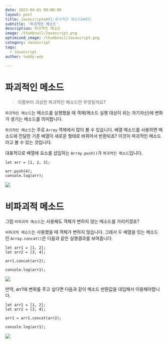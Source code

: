 ```yaml
---
date: 2023-04-01 00:00:00
layout: post
title: Javascript&#91;파괴적인 메소드&#93; 
subtitle: '파괴적인 메소드'
description: 파괴적인 메소드
image: /thumbnail/Javascript.png
optimized_image: /thumbnail/Javascript.png
category: Javascript
tags:
  - Javascript
author: teddy-woo

---
```


# 파괴적인 메소드

> 이름부터 괴상한 파괴적인 메소드란 무엇일까요?
> 

`파괴적인 메소드`는 메소드를 실행했을 때 객체(메소드 실행 대상이 되는 자기자신)에 변화가 생기는 메소드를 의미합니다.

`파괴적인 메소드`는 주로 `Array` 객체에서 많이 볼 수 있습니다. 배열 메소드를 사용하면 메소드에 전달한 기존 배열이 새로운 형태로 바뀌어서 반환되죠? 이것이 파괴적인 메소드라고 볼 수 있는 것입니다.

대표적으로 배열에 요소를 삽입하는 `Array.push()`가 `파괴적인 메소드`입니다.

```
let arr = [1, 2, 3];

arr.push(4);
console.log(arr);
```

![](https://velog.velcdn.com/images%2Fbami%2Fpost%2F8adc0911-574e-4a6e-9d9e-d18fdedcb56f%2Fimage.png)

# 비파괴적 메소드

그럼 `비파괴적 메소드`는 사용해도 객체가 변하지 않는 메소드를 가리키겠죠?

`비파괴적 메소드`는 사용했을 때 객체가 변하지 않습니다. 그래서 두 배열을 잇는 메소드인 `Array.concat()`은 다음과 같은 실행결과를 보여줍니다.

```
let arr1 = [1, 2];
let arr2 = [3, 4];

arr1.concat(arr2);

console.log(arr1);
```

![](https://velog.velcdn.com/images%2Fbami%2Fpost%2Fd13473c9-57ba-4fbd-b314-063d4d5d0f46%2Fimage.png)

만약, arr1에 변화를 주고 싶다면 다음과 같이 메소드 반환값을 대입해서 이용해야합니다.

```
let arr1 = [1, 2];
let arr2 = [3, 4];

arr1 = arr1.concat(arr2);

console.log(arr1);
```

![](https://velog.velcdn.com/images%2Fbami%2Fpost%2F9a71077d-d235-42f8-9c71-828a564febaf%2Fimage.png)